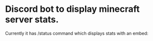 # Discord bot to display minecraft server stats.

Currently it has /status command which displays stats with an embed:
